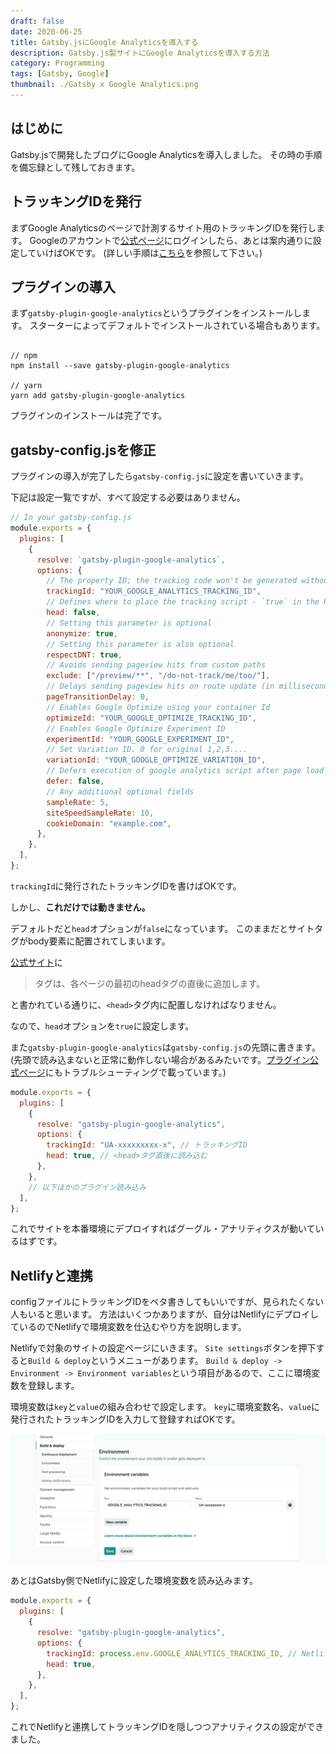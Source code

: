 ```yaml
---
draft: false
date: 2020-06-25
title: Gatsby.jsにGoogle Analyticsを導入する
description: Gatsby.js製サイトにGoogle Analyticsを導入する方法
category: Programming
tags: [Gatsby, Google]
thumbnail: ./Gatsby x Google Analytics.png
---
```



## はじめに

Gatsby.jsで開発したブログにGoogle Analyticsを導入しました。
その時の手順を備忘録として残しておきます。


## トラッキングIDを発行

まずGoogle Analyticsのページで計測するサイト用のトラッキングIDを発行します。
Googleのアカウントで[公式ページ](https://analytics.google.com/analytics/web/)にログインしたら、あとは案内通りに設定していけばOKです。
(詳しい手順は[こちら](https://support.google.com/analytics/answer/1009694?hl=ja)を参照して下さい。)


## プラグインの導入

まず`gatsby-plugin-google-analytics`というプラグインをインストールします。
スターターによってデフォルトでインストールされている場合もあります。

```shell-session:title=Terminal

// npm
npm install --save gatsby-plugin-google-analytics

// yarn
yarn add gatsby-plugin-google-analytics

```

プラグインのインストールは完了です。


## gatsby-config.jsを修正

プラグインの導入が完了したら`gatsby-config.js`に設定を書いていきます。

下記は設定一覧ですが、すべて設定する必要はありません。

```js:title=gatsby-config.js
// In your gatsby-config.js
module.exports = {
  plugins: [
    {
      resolve: `gatsby-plugin-google-analytics`,
      options: {
        // The property ID; the tracking code won't be generated without it
        trackingId: "YOUR_GOOGLE_ANALYTICS_TRACKING_ID",
        // Defines where to place the tracking script - `true` in the head and `false` in the body
        head: false,
        // Setting this parameter is optional
        anonymize: true,
        // Setting this parameter is also optional
        respectDNT: true,
        // Avoids sending pageview hits from custom paths
        exclude: ["/preview/**", "/do-not-track/me/too/"],
        // Delays sending pageview hits on route update (in milliseconds)
        pageTransitionDelay: 0,
        // Enables Google Optimize using your container Id
        optimizeId: "YOUR_GOOGLE_OPTIMIZE_TRACKING_ID",
        // Enables Google Optimize Experiment ID
        experimentId: "YOUR_GOOGLE_EXPERIMENT_ID",
        // Set Variation ID. 0 for original 1,2,3....
        variationId: "YOUR_GOOGLE_OPTIMIZE_VARIATION_ID",
        // Defers execution of google analytics script after page load
        defer: false,
        // Any additional optional fields
        sampleRate: 5,
        siteSpeedSampleRate: 10,
        cookieDomain: "example.com",
      },
    },
  ],
};
```

`trackingId`に発行されたトラッキングIDを書けばOKです。

しかし、**これだけでは動きません。**

デフォルトだと`head`オプションが`false`になっています。
このままだとサイトタグがbody要素に配置されてしまいます。

[公式サイト](https://support.google.com/analytics/answer/1008080?hl=ja)に

> タグは、各ページの最初のheadタグの直後に追加します。

と書かれている通りに、`<head>`タグ内に配置しなければなりません。

なので、`head`オプションを`true`に設定します。

また`gatsby-plugin-google-analytics`は`gatsby-config.js`の先頭に書きます。
(先頭で読み込まないと正常に動作しない場合があるみたいです。[プラグイン公式ページ](https://www.gatsbyjs.org/packages/gatsby-plugin-google-analytics/)にもトラブルシューティングで載っています。)

```js:title=gatsby-config.js
module.exports = {
  plugins: [
    {
      resolve: "gatsby-plugin-google-analytics",
      options: {
        trackingId: "UA-xxxxxxxxx-x", // トラッキングID
        head: true, // <head>タグ直後に読み込む
      },
    },
    // 以下ほかのプラグイン読み込み
  ],
};
```

これでサイトを本番環境にデプロイすればグーグル・アナリティクスが動いているはずです。


## Netlifyと連携

configファイルにトラッキングIDをベタ書きしてもいいですが、見られたくない人もいると思います。
方法はいくつかありますが、自分はNetlifyにデプロイしているのでNetlifyで環境変数を仕込むやり方を説明します。

Netlifyで対象のサイトの設定ページにいきます。
`Site settings`ボタンを押下すると`Build & deploy`というメニューがあります。
`Build & deploy -> Environment -> Environment variables`という項目があるので、ここに環境変数を登録します。

環境変数は`key`と`value`の組み合わせで設定します。
`key`に環境変数名、`value`に発行されたトラッキングIDを入力して登録すればOKです。

![Netlify](./screenshot.png)

あとはGatsby側でNetlifyに設定した環境変数を読み込みます。

```js:title=gatsby-config.js
module.exports = {
  plugins: [
    {
      resolve: "gatsby-plugin-google-analytics",
      options: {
        trackingId: process.env.GOOGLE_ANALYTICS_TRACKING_ID, // Netlify側で設定した環境変数名
        head: true,
      },
    },
  ],
};
```

これでNetlifyと連携してトラッキングIDを隠しつつアナリティクスの設定ができました。
